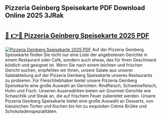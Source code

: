 ## Pizzeria Geinberg Speisekarte PDF Download Online 2025 3JRak

# <h2><a href="http://gcc5dl.nevu.top/?p=Pizzeria+Geinberg+Speisekarte">🔗 👉🔴 Pizzeria Geinberg Speisekarte 2025 PDF</a></h2>

[![Pizzeria Geinberg Speisekarte 2025 PDF](https://i.imgur.com/dBaPXMq.png)](http://gcc5dl.nevu.top/?p=Pizzeria+Geinberg+Speisekarte)
Auf der Pizzeria Geinberg Speisekarte finden Sie nicht nur eine Liste der angebotenen Gerichte in einem Restaurant oder Café, sondern auch etwas, das für Ihren Geschmack köstlich und geeignet ist. Wenn Sie nach einem leichten und frischen Gericht suchen, empfehlen wir Ihnen, unsere Salate aus unserer Salatabteilung auf der Pizzeria Geinberg Speisekarte unseres Restaurants zu probieren. Für Fleischliebhaber bietet unsere Pizzeria Geinberg Speisekarte eine große Auswahl an Gerichten: Rindfleisch, Schweinefleisch, Huhn und Fisch. Unseren Auserwählten bieten wir Gourmet-Gerichte wie Schaschlik und Steak an, die auf frischem Feuer zubereitet werden. Unsere Pizzeria Geinberg Speisekarte bietet eine große Auswahl an Desserts, von klassischen Torten und Kuchen bis hin zu exquisiten Crème Brûlée und Schokoladenspezialitäten.
